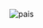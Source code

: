 ![pais](https://github.com/ElianVera/pruebapais1.1/assets/123433335/ac75a960-253e-494e-b7f2-1ab2f8350c52)
